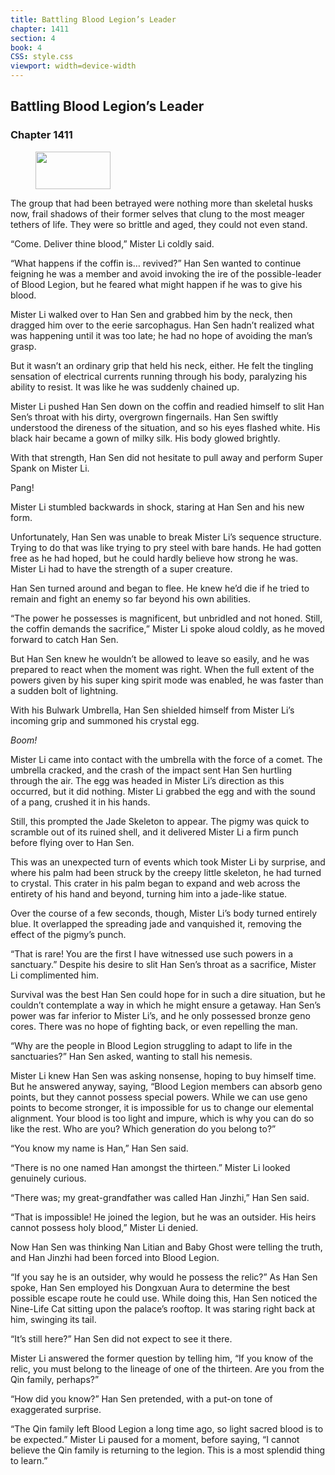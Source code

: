 ```yaml
---
title: Battling Blood Legion’s Leader
chapter: 1411
section: 4
book: 4
CSS: style.css
viewport: width=device-width
---
```


## Battling Blood Legion’s Leader

### Chapter 1411

<figure>
	<img src="../Images/gem.gif" alt="" id="gem" width="120" height="60" />
</figure>

The group that had been betrayed were nothing more than skeletal husks now, frail shadows of their former selves that clung to the most meager tethers of life. They were so brittle and aged, they could not even stand.

“Come. Deliver thine blood,” Mister Li coldly said.

“What happens if the coffin is… revived?” Han Sen wanted to continue feigning he was a member and avoid invoking the ire of the possible-leader of Blood Legion, but he feared what might happen if he was to give his blood.

Mister Li walked over to Han Sen and grabbed him by the neck, then dragged him over to the eerie sarcophagus. Han Sen hadn’t realized what was happening until it was too late; he had no hope of avoiding the man’s grasp.

But it wasn’t an ordinary grip that held his neck, either. He felt the tingling sensation of electrical currents running through his body, paralyzing his ability to resist. It was like he was suddenly chained up.

Mister Li pushed Han Sen down on the coffin and readied himself to slit Han Sen’s throat with his dirty, overgrown fingernails. Han Sen swiftly understood the direness of the situation, and so his eyes flashed white. His black hair became a gown of milky silk. His body glowed brightly.

With that strength, Han Sen did not hesitate to pull away and perform Super Spank on Mister Li.

Pang!

Mister Li stumbled backwards in shock, staring at Han Sen and his new form.

Unfortunately, Han Sen was unable to break Mister Li’s sequence structure. Trying to do that was like trying to pry steel with bare hands. He had gotten free as he had hoped, but he could hardly believe how strong he was. Mister Li had to have the strength of a super creature.

Han Sen turned around and began to flee. He knew he’d die if he tried to remain and fight an enemy so far beyond his own abilities.

“The power he possesses is magnificent, but unbridled and not honed. Still, the coffin demands the sacrifice,” Mister Li spoke aloud coldly, as he moved forward to catch Han Sen.

But Han Sen knew he wouldn’t be allowed to leave so easily, and he was prepared to react when the moment was right. When the full extent of the powers given by his super king spirit mode was enabled, he was faster than a sudden bolt of lightning.

With his Bulwark Umbrella, Han Sen shielded himself from Mister Li’s incoming grip and summoned his crystal egg.

*Boom!*

Mister Li came into contact with the umbrella with the force of a comet. The umbrella cracked, and the crash of the impact sent Han Sen hurtling through the air. The egg was headed in Mister Li’s direction as this occurred, but it did nothing. Mister Li grabbed the egg and with the sound of a pang, crushed it in his hands.

Still, this prompted the Jade Skeleton to appear. The pigmy was quick to scramble out of its ruined shell, and it delivered Mister Li a firm punch before flying over to Han Sen.

This was an unexpected turn of events which took Mister Li by surprise, and where his palm had been struck by the creepy little skeleton, he had turned to crystal. This crater in his palm began to expand and web across the entirety of his hand and beyond, turning him into a jade-like statue.

Over the course of a few seconds, though, Mister Li’s body turned entirely blue. It overlapped the spreading jade and vanquished it, removing the effect of the pigmy’s punch.

“That is rare! You are the first I have witnessed use such powers in a sanctuary.” Despite his desire to slit Han Sen’s throat as a sacrifice, Mister Li complimented him.

Survival was the best Han Sen could hope for in such a dire situation, but he couldn’t contemplate a way in which he might ensure a getaway. Han Sen’s power was far inferior to Mister Li’s, and he only possessed bronze geno cores. There was no hope of fighting back, or even repelling the man.

“Why are the people in Blood Legion struggling to adapt to life in the sanctuaries?” Han Sen asked, wanting to stall his nemesis.

Mister Li knew Han Sen was asking nonsense, hoping to buy himself time. But he answered anyway, saying, “Blood Legion members can absorb geno points, but they cannot possess special powers. While we can use geno points to become stronger, it is impossible for us to change our elemental alignment. Your blood is too light and impure, which is why you can do so like the rest. Who are you? Which generation do you belong to?”

“You know my name is Han,” Han Sen said.

“There is no one named Han amongst the thirteen.” Mister Li looked genuinely curious.

“There was; my great-grandfather was called Han Jinzhi,” Han Sen said.

“That is impossible! He joined the legion, but he was an outsider. His heirs cannot possess holy blood,” Mister Li denied.

Now Han Sen was thinking Nan Litian and Baby Ghost were telling the truth, and Han Jinzhi had been forced into Blood Legion.

“If you say he is an outsider, why would he possess the relic?” As Han Sen spoke, Han Sen employed his Dongxuan Aura to determine the best possible escape route he could use. While doing this, Han Sen noticed the Nine-Life Cat sitting upon the palace’s rooftop. It was staring right back at him, swinging its tail.

“It’s still here?” Han Sen did not expect to see it there.

Mister Li answered the former question by telling him, “If you know of the relic, you must belong to the lineage of one of the thirteen. Are you from the Qin family, perhaps?”

“How did you know?” Han Sen pretended, with a put-on tone of exaggerated surprise.

“The Qin family left Blood Legion a long time ago, so light sacred blood is to be expected.” Mister Li paused for a moment, before saying, “I cannot believe the Qin family is returning to the legion. This is a most splendid thing to learn.”